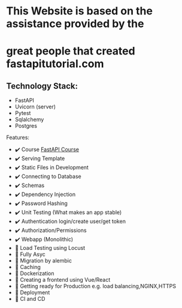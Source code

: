 # This Website is based on the assistance provided by the

# great people that created fastapitutorial.com

## Technology Stack:

- FastAPI
- Uvicorn (server)
- Pytest
- Sqlalchemy
- Postgres

Features:

- ✔️ Course [FastAPI Course](https://www.fastapitutorial.com/blog/fastapi-course/)
- ✔️ Serving Template
- ✔️ Static Files in Development
- ✔️ Connecting to Database
- ✔️ Schemas
- ✔️ Dependency Injection
- ✔️ Password Hashing
- ✔️ Unit Testing (What makes an app stable)
- ✔️ Authentication login/create user/get token
- ✔️ Authorization/Permissions
- ✔️ Webapp (Monolithic)
- 🚧 Load Testing using Locust
- 🚧 Fully Asyc
- 🚧 Migration by alembic
- 🚧 Caching
- 🚧 Dockerization
- 🚧 Creating a frontend using Vue/React
- 🚧 Getting ready for Production e.g. load balancing,NGINX,HTTPS
- 🚧 Deployment
- 🚧 CI and CD
